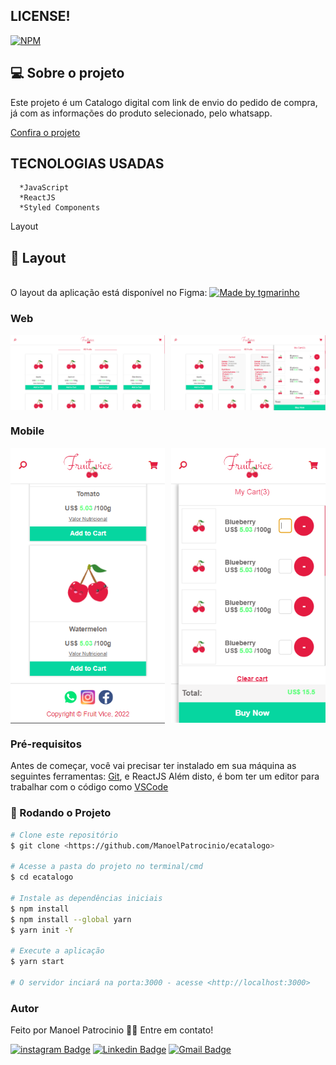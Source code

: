 

## LICENSE!

[![NPM](https://img.shields.io/npm/l/react)](https://github.com/ManoelPatrocinio/fruityvice-frontend/edit/mainLICENSE)

## 💻 Sobre o projeto

Este projeto é um Catalogo digital com link de envio do pedido de compra, já com as informações do produto selecionado, pelo whatsapp.

[Confira o projeto](https://ecatalogo-manoelpatrocinio.vercel.app/) 


## TECNOLOGIAS USADAS

      *JavaScript
      *ReactJS
      *Styled Components
      

Layout

## 🎨 Layout

</br>
O layout da aplicação está disponível no Figma:

<a href="https://www.figma.com/file/4DSzPjweJMXrOncThX3qpl/fruityvice?node-id=2%3A3">
  <img alt="Made by tgmarinho" src="https://img.shields.io/badge/Acessar%20Layout%20-Figma-%2304D361">
</a>


### Web

<p align="center" style="display: flex; align-items: flex-start; justify-content: space-between;">
<img alt="catalogo digital"  src="./src/assets/img/layoutWebHome.PNG" width="49%" >
<img alt="catalogo digital"  src="./src/assets/img/layoutWebHome2.PNG" width="49%">
</p>

### Mobile

<p align="center"  style="display: flex; align-items: flex-start; justify-content: space-between;">
 <img alt="catalogo digital"  src="./src/assets/img/layoutMobileHome.PNG" width="49%" >
<img alt="catalogo digital"  src="./src/assets/img/layoutMobileHome2.PNG" width="49%" >
</p>

### Pré-requisitos

Antes de começar, você vai precisar ter instalado em sua máquina as seguintes ferramentas:
[Git](https://git-scm.com), e ReactJS
Além disto, é bom ter um editor para trabalhar com o código como [VSCode](https://code.visualstudio.com/)

### 🎲 Rodando o Projeto

```bash
# Clone este repositório
$ git clone <https://github.com/ManoelPatrocinio/ecatalogo>

# Acesse a pasta do projeto no terminal/cmd
$ cd ecatalogo

# Instale as dependências iniciais
$ npm install
$ npm install --global yarn
$ yarn init -Y

# Execute a aplicação
$ yarn start

# O servidor inciará na porta:3000 - acesse <http://localhost:3000>


```

### Autor

Feito por  Manoel Patrocinio 👋🏽 Entre em contato!

[![instagram Badge](https://img.shields.io/badge/Instagram-E4405F?style=flat-square&logo=instagram&logoColor=white=https://www.instagram.com/patrocinioiii/)](https://www.instagram.com/patrocinioiii/) [![Linkedin Badge](https://img.shields.io/badge/-Manoel-blue?style=flat-square&logo=Linkedin&logoColor=white&link=https://linkedin.com/in/manoel-patrocinio-1b342b203/)](https://linkedin.com/in/manoel-patrocinio-1b342b203)
[![Gmail Badge](https://img.shields.io/badge/-manoelpatrocinio99@gmail.com-c14438?style=flat-square&logo=Gmail&logoColor=white&link=mailto:manoelpatrocinio99@gmail.com)](mailto:manoelpatrocinio99@gmail.com)
